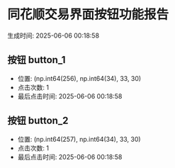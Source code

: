 # 同花顺交易界面按钮功能报告

生成时间: 2025-06-06 00:18:58

## 按钮 button_1
- 位置: (np.int64(256), np.int64(34), 33, 30)
- 点击次数: 1
- 最后点击时间: 2025-06-06 00:18:58

## 按钮 button_2
- 位置: (np.int64(257), np.int64(34), 33, 30)
- 点击次数: 1
- 最后点击时间: 2025-06-06 00:18:58

